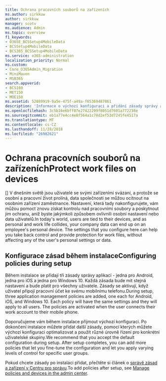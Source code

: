 ```yaml
---
title: Ochrana pracovních souborů na zařízeních
ms.author: sirkkuw
author: sirkkuw
manager: scotv
ms.audience: Admin
ms.topic: overview
f1_keywords:
- O365E_BCSSetup4MobileData
- BCSSetup4MobileData
- BCS365_BCSSetup4MobileData
ms.service: o365-administration
localization_priority: Normal
ms.custom:
- Core_O365Admin_Migration
- MiniMaven
- MSB365
search.appverid:
- BCS160
- MET150
- MOE150
ms.assetid: 52089919-9a5e-475f-a49a-f65369487861
description: 'Informace o výchozí konfiguraci a přidání zásady správy aplikací pro ochranu dat společnosti na osobní mobilní zařízení uživatelů. '
ms.openlocfilehash: 3c5b16e6bff07e27422299f8051d7601a772238e
ms.sourcegitcommit: eb1a77e4cc4e8f564a1c78d2ef53d7245fe4517a
ms.translationtype: MT
ms.contentlocale: cs-CZ
ms.lasthandoff: 11/28/2018
ms.locfileid: "26982621"
---
```

# <a name="protect-work-files-on-devices"></a><span data-ttu-id="32275-103">Ochrana pracovních souborů na zařízeních</span><span class="sxs-lookup"><span data-stu-id="32275-103">Protect work files on devices</span></span>

<span data-ttu-id="32275-p101">[] V dnešním světě jsou uživatelé se svými zařízeními svázaní, a protože se osobní a pracovní život prolíná, data společnosti se můžou ocitnout na osobním zařízení zaměstnance. Nastavení, která tady nakonfigurujete, vám můžou pomoct znovu získat kontrolu nad pracovními soubory a poskytnout jim ochranu, aniž byste jakýmkoli způsobem ovlivnili osobní nastavení nebo data uživatelů.</span><span class="sxs-lookup"><span data-stu-id="32275-p101">In today's world, users are tied to their devices, and as personal and work life collides, your company data can end up on an employee's personal device. The settings that you configure here can help you take back control and provide protection for work files, without affecting any of the user's personal settings or data.</span></span>
  
## <a name="configuring-policies-during-setup"></a><span data-ttu-id="32275-106">Konfigurace zásad během instalace</span><span class="sxs-lookup"><span data-stu-id="32275-106">Configuring policies during setup</span></span>

<span data-ttu-id="32275-p102">Během instalace se přidají tři zásady správy aplikací - jedna pro Android, jedna pro iOS a jedna pro Windows 10. Každá zásada bude mít stejná nastavení a bude platit pro všechny uživatele. Zásady se aktivují, když uživatel připojí pracovní účet ke svému mobilnímu telefonu.</span><span class="sxs-lookup"><span data-stu-id="32275-p102">During setup, three application management policies are added, one each for Android, iOS, and Windows 10. Each policy will have the same settings and they will apply to all users. The policies are activated when the user connects their work account to their mobile phone.</span></span>
  
<span data-ttu-id="32275-p103">Doporučujeme vám během instalace přijmout výchozí konfiguraci. Po dokončení instalace můžete přidat další zásady, pomocí kterých můžete výchozí konfiguraci optimalizovat a použít různé úrovně řízení pro konkrétní uživatelské skupiny.</span><span class="sxs-lookup"><span data-stu-id="32275-p103">We recommend that you accept the default configuration during setup. After setup completes, you can add more policies that let you fine-tune the configuration and let you apply varying levels of control for specific user groups.</span></span>
  
<span data-ttu-id="32275-112">Pokud chcete zásady po instalaci přidat, přečtěte si článek o [správě zásad a zařízení v Centru pro správu](manage.md).</span><span class="sxs-lookup"><span data-stu-id="32275-112">To add policies after setup, see [Manage policies and devices in the admin center](manage.md).</span></span>
  

